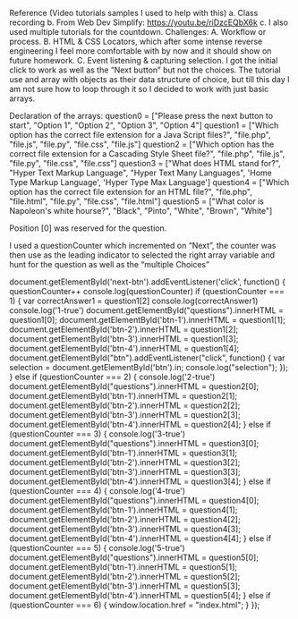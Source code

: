 Reference (Video tutorials samples I used to help with this)
a.	Class recording
b.	From Web Dev Simplify: https://youtu.be/riDzcEQbX6k
c.	I also used multiple tutorials for the countdown.
Challenges:
A.	Workflow or process.
B.	HTML & CSS Locators, which after some intense reverse engineering I feel more comfortable with by now and it should show on future homework.
C.	Event listening & capturing selection.  I got the initial click to work as well as the “Next button” but not the choices.
The tutorial use and array with objects as their data structure of choice, but till this day I am not sure how to loop through it so I decided to work with just basic arrays.

Declaration of the arrays:
question0 = ["Please press the next button to start", "Option 1", "Option 2", "Option 3", "Option 4"]
question1 = ["Which option has the correct file extension for a Java Script files?", "file.php", "file.js", "file.py", "file.css", "file.js"]
question2 = ["Which option has the correct file extension for a Cascading Style Sheet file?", "file.php", "file.js", "file.py", "file.css", "file.css"]
question3 = ["What does HTML stand for?", "Hyper Text Markup Language", "Hyper Text Many Languages", 'Home Type Markup Language', 'Hyper Type Max Language']
question4 = ["Which option has the correct file extension for an HTML file?", "file.php", "file.html", "file.py", "file.css", "file.html"]
question5 = ["What color is Napoleon's white hourse?", "Black", "Pinto", "White", "Brown", "White"]

Position [0] was reserved for the question.

I used a questionCounter which incremented on “Next”, the counter was then use as the leading indicator to selected the right array variable and hunt for the question as well as the “multiple Choices”

document.getElementById('next-btn').addEventListener('click', function() {
    questionCounter++
    console.log(questionCounter)
    if (questionCounter === 1) {
        var correctAnswer1 = question1[2]
        console.log(correctAnswer1)
        console.log('1-true')
        document.getElementById("questions").innerHTML = question1[0];
        document.getElementById('btn-1').innerHTML = question1[1];
        document.getElementById('btn-2').innerHTML = question1[2];
        document.getElementById('btn-3').innerHTML = question1[3];
        document.getElementById('btn-4').innerHTML = question1[4];
        document.getElementById("btn").addEventListener("click", function() {
            var selection = document.getElementById('btn').in;
            console.log("selection");
        });
    } else if (questionCounter === 2) {
        console.log('2-true')
        document.getElementById("questions").innerHTML = question2[0];
        document.getElementById('btn-1').innerHTML = question2[1];
        document.getElementById('btn-2').innerHTML = question2[2];
        document.getElementById('btn-3').innerHTML = question2[3];
        document.getElementById('btn-4').innerHTML = question2[4];
    } else if (questionCounter === 3) {
        console.log('3-true')
        document.getElementById("questions").innerHTML = question3[0];
        document.getElementById('btn-1').innerHTML = question3[1];
        document.getElementById('btn-2').innerHTML = question3[2];
        document.getElementById('btn-3').innerHTML = question3[3];
        document.getElementById('btn-4').innerHTML = question3[4];
    } else if (questionCounter === 4) {
        console.log('4-true')
        document.getElementById("questions").innerHTML = question4[0];
        document.getElementById('btn-1').innerHTML = question4[1];
        document.getElementById('btn-2').innerHTML = question4[2];
        document.getElementById('btn-3').innerHTML = question4[3];
        document.getElementById('btn-4').innerHTML = question4[4];
    } else if (questionCounter === 5) {
        console.log('5-true')
        document.getElementById("questions").innerHTML = question5[0];
        document.getElementById('btn-1').innerHTML = question5[1];
        document.getElementById('btn-2').innerHTML = question5[2];
        document.getElementById('btn-3').innerHTML = question5[3];
        document.getElementById('btn-4').innerHTML = question5[4];
    } else if (questionCounter === 6) {
        window.location.href = "index.html";
    }
});


